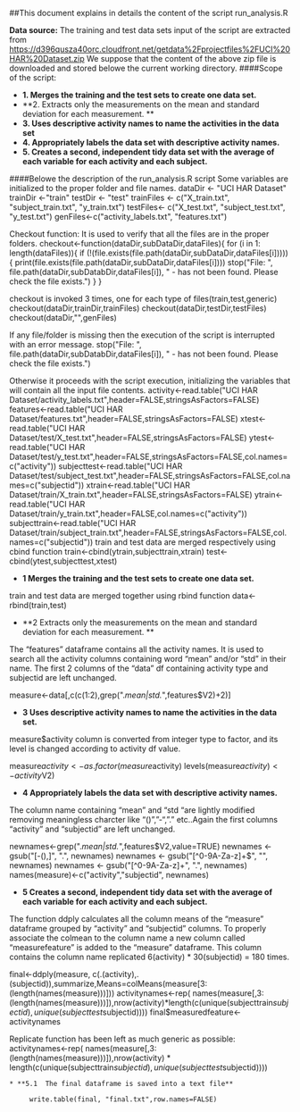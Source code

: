 ##This document explains in details the content of the script run_analysis.R 

**Data source:**
The training and test data sets input of the script are extracted from
https://d396qusza40orc.cloudfront.net/getdata%2Fprojectfiles%2FUCI%20HAR%20Dataset.zip
We suppose that the content of the above zip file is downloaded and stored belowe the current working directory.
####Scope of the script:
* **1.	Merges the training and the test sets to create one data set.**
* **2.	Extracts only the measurements on the mean and standard deviation for each measurement. **
* **3.	Uses descriptive activity names to name the activities in the data set**
* **4.	Appropriately labels the data set with descriptive activity names.**
* **5.	Creates a second, independent tidy data set with the average of each variable for each activity and each subject.**

####Belowe the description of the run_analysis.R script
Some variables are initialized to the proper folder and file names.
dataDir <- "UCI HAR Dataset"
trainDir <-"train"
testDir <- "test"
trainFiles <- c("X_train.txt", "subject_train.txt", "y_train.txt")
testFiles<- c("X_test.txt", "subject_test.txt", "y_test.txt")
genFiles<-c("activity_labels.txt", "features.txt")

Checkout function: It is used to verify that all the files are in the proper folders.
checkout<-function(dataDir,subDataDir,dataFiles){
	for (i in 1: length(dataFiles)){
		if (!(file.exists(file.path(dataDir,subDataDir,dataFiles[i])))) {
			print(file.exists(file.path(dataDir,subDataDir,dataFiles[i])))
			stop("File: ", file.path(dataDir,subDatabDir,dataFiles[i]), " - has not been found. Please check the file exists.")	
		}
}

checkout is invoked 3 times, one for each type of files(train,test,generic)
checkout(dataDir,trainDir,trainFiles)
checkout(dataDir,testDir,testFiles)
checkout(dataDir,"",genFiles)

If any file/folder is missing then the execution of the script is interrupted with an error message. 
stop("File: ", file.path(dataDir,subDatabDir,dataFiles[i]), " - has not been found. Please check the file exists.")	

Otherwise it proceeds with the script execution, initializing the variables that will contain all the input file contents. 
activity<-read.table("UCI HAR Dataset/activity_labels.txt",header=FALSE,stringsAsFactors=FALSE)
features<-read.table("UCI HAR Dataset/features.txt",header=FALSE,stringsAsFactors=FALSE)
xtest<-read.table("UCI HAR Dataset/test/X_test.txt",header=FALSE,stringsAsFactors=FALSE)
ytest<-read.table("UCI HAR Dataset/test/y_test.txt",header=FALSE,stringsAsFactors=FALSE,col.names=c("activity"))
subjecttest<-read.table("UCI HAR Dataset/test/subject_test.txt",header=FALSE,stringsAsFactors=FALSE,col.names=c("subjectid"))
xtrain<-read.table("UCI HAR Dataset/train/X_train.txt",header=FALSE,stringsAsFactors=FALSE)
ytrain<-read.table("UCI HAR Dataset/train/y_train.txt",header=FALSE,col.names=c("activity"))
subjecttrain<-read.table("UCI HAR Dataset/train/subject_train.txt",header=FALSE,stringsAsFactors=FALSE,col.names=c("subjectid"))
train and test data are merged respectively using cbind function
train<-cbind(ytrain,subjecttrain,xtrain)
test<-cbind(ytest,subjecttest,xtest)
* **1	Merges the training and the test sets to create one data set.**

train and test data are merged together using rbind function
data<-rbind(train,test)
* **2	Extracts only the measurements on the mean and standard deviation for each measurement. **

The “features” dataframe contains all the activity names. It is used to search all the activity columns containing word “mean” and/or “std” in their name.
The first 2 columns of the “data” df containing activity type and subjectid are left unchanged. 
 
measure<-data[,c(c(1:2),grep(".*mean|std.*",features$V2)+2)]

* **3	Uses descriptive activity names to name the activities in the data set.**

measure$activity column is converted from integer type to factor, and its level is changed according to activity df value.

measure$activity<-as.factor(measure$activity)
levels(measure$activity)<-activity$V2)

* **4	Appropriately labels the data set with descriptive activity names.**

The column name containing “mean” and “std “are lightly modified removing meaningless charcter like “()”,”-“,”.” etc..Again the first columns “activity” and “subjectid” are left unchanged.

newnames<-grep(".*mean|std.*",features$V2,value=TRUE)
newnames <- gsub("[-(),]", ".", newnames)
newnames <- gsub("[^0-9A-Za-z]+$", "", newnames) 
newnames <- gsub("[^0-9A-Za-z]+", ".", newnames)
names(measure)<-c("activity","subjectid", newnames)

* **5	Creates a second, independent tidy data set with the average of each variable for each activity and each subject.**

The function ddply calculates all the column means of the “measure” dataframe grouped by “activity” and “subjectid” columns. To properly associate the colmean to the column name a new column called “measurefeature” is added to the “measure” dataframe. This column contains the column name replicated  6(activity) * 30(subjectid) = 180 times. 


final<-ddply(measure, c(.(activity),.(subjectid)),summarize,Means=colMeans(measure[3:(length(names(measure)))]))
activitynames<-rep( names(measure[,3:(length(names(measure)))]),nrow(activity)*length(c(unique(subjecttrain$subjectid),unique(subjecttest$subjectid))))
final$measuredfeature<-activitynames

Replicate function has been left as much generic as possible: activitynames<-rep( names(measure[,3:(length(names(measure)))]),nrow(activity) * length(c(unique(subjecttrain$subjectid),unique(subjecttest$subjectid))))

	* **5.1  The final dataframe is saved into a text file**

		 write.table(final, "final.txt",row.names=FALSE)


